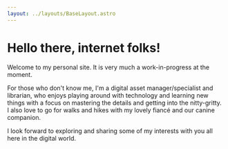 ```yaml
---
layout: ../layouts/BaseLayout.astro
---
```


# Hello there, internet folks!

Welcome to my personal site. It is very much a work-in-progress at the moment.

For those who don't know me, I'm a digital asset manager/specialist and librarian, who enjoys playing around with technology and learning new things with a focus on mastering the details and getting into the nitty-gritty. I also love to go for walks and hikes with my lovely fiancé and our canine companion.

I look forward to exploring and sharing some of my interests with you all here in the digital world.
